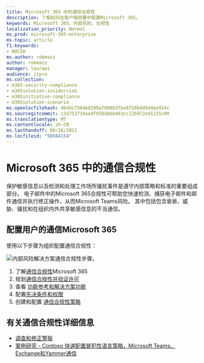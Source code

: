 ```yaml
---
title: Microsoft 365 中的通信合规性
description: 了解如何在客户端部署中配置Microsoft 365。
keywords: Microsoft 365、内部风险、合规性
localization_priority: Normal
ms.prod: microsoft-365-enterprise
ms.topic: article
f1.keywords:
- NOCSH
ms.author: robmazz
author: robmazz
manager: laurawi
audience: itpro
ms.collection:
- m365-security-compliance
- m365solution-insiderrisk
- m365initiative-compliance
- m365solution-scenario
ms.openlocfilehash: 46ddc7584b0299a7098b3fbe0758bdd9d4ee914c
ms.sourcegitcommit: c2d752718aedf958db6b403cc12b972ed1215c00
ms.translationtype: MT
ms.contentlocale: zh-CN
ms.lasthandoff: 08/26/2021
ms.locfileid: "58564154"
---
```

# <a name="communication-compliance-in-microsoft-365"></a>Microsoft 365 中的通信合规性

保护敏感信息以及检测和处理工作场所骚扰事件是遵守内部策略和标准的重要组成部分。 电子邮件中的Microsoft 365合规性可帮助您快速检测、捕获电子邮件和邮件通信并执行修正操作，从而Microsoft Teams风险。 其中包括包含亵亵、威胁、骚扰和在组织内外共享敏感信息的不当通信。

## <a name="configure-communication-compliance-for-microsoft-365"></a>配置用户的通信Microsoft 365

使用以下步骤为组织配置通信合规性：

![内部风险解决方案通信合规性步骤。](../media/ir-solution-cc-steps.png)

1. 了解[通信合规性](communication-compliance.md)Microsoft 365
2. 规划[通信合规性](communication-compliance-plan.md)[并验证许可](communication-compliance-configure.md#subscriptions-and-licensing)
3. 查看 [功能参考和解决方案功能](communication-compliance-feature-reference.md)
4. 配置[先决条件](communication-compliance-configure.md#step-2-required-enable-the-audit-log)[和权限](communication-compliance-configure.md#step-1-required-enable-permissions-for-communication-compliance)
5. 创建和配置 [通信合规性策略](communication-compliance-configure.md#step-5-required-create-a-communication-compliance-policy)

## <a name="more-information-about-communication-compliance"></a>有关通信合规性详细信息

- [调查和修正警报](communication-compliance-investigate-remediate.md)
- [案例研究 - Contoso 快速配置冒犯性语言策略，Microsoft Teams、Exchange和Yammer通信](communication-compliance-case-study.md)